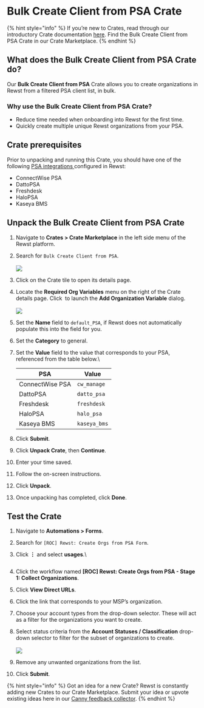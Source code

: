 # Bulk Create Client from PSA Crate

{% hint style="info" %}
If you’re new to Crates, read through our introductory Crate documentation [here](https://docs.rewst.help/prebuilt-automations/crates). Find the Bulk Create Client from PSA Crate in our Crate Marketplace.
{% endhint %}

## What does the **Bulk Create Client from PSA** Crate do?

Our **Bulk Create Client from PSA** Crate allows you to create organizations in Rewst from a filtered PSA client list, in bulk.

### Why use the Bulk Create Client from PSA Crate?

* Reduce time needed when onboarding into Rewst for the first time.
* Quickly create multiple unique Rewst organizations from your PSA.

## Crate prerequisites

Prior to unpacking and running this Crate, you should have one of the following [PSA integrations ](../../configuration/integrations/integration-guides/psa/)configured in Rewst:

* ConnectWise PSA
* DattoPSA
* Freshdesk
* HaloPSA
* Kaseya BMS

## Unpack the **Bulk Create Client from PSA** Crate

1. Navigate to **Crates > Crate Marketplace** in the left side menu of the Rewst platform.
2. Search for `Bulk Create Client from PSA`.\
   \
   ![](<../../../.gitbook/assets/Screenshot 2025-03-17 at 1.14.34 PM.png>)
3. Click on the Crate tile to open its details page.
4. Locate the **Required Org Variables** menu on the right of the Crate details page. Click <img src="../../../.gitbook/assets/Screenshot 2025-03-05 at 2.39.11 PM (1) (1).png" alt="" data-size="line"> to launch the **Add Organization Variable** dialog.\
   \
   ![](<../../../.gitbook/assets/Screenshot 2025-03-17 at 1.28.30 PM.png>)
5. Set the **Name** field to `default_PSA`, if Rewst does not automatically populate this into the field for you.
6. Set the **Category** to general.
7.  Set the **Value** field to the value that corresponds to your PSA, referenced from the table below.\


    | **PSA**         | **Value**    |
    | --------------- | ------------ |
    | ConnectWise PSA | `cw_manage`  |
    | DattoPSA        | `datto_psa`  |
    | Freshdesk       | `freshdesk`  |
    | HaloPSA         | `halo_psa`   |
    | Kaseya BMS      | `kaseya_bms` |
8. Click **Submit**.
9. Click **Unpack Crate**, then **Continue**.
10. Enter your time saved.
11. Follow the on-screen instructions.
12. Click **Unpack**.
13. Once unpacking has completed, click **Done**.

## Test the Crate

1. Navigate to **Automations > Forms**.
2. Search for `[ROC] Rewst: Create Orgs from PSA Form`.
3.  Click **⋮** and select **usages**.\


    <figure><img src="../../../.gitbook/assets/Screenshot 2025-03-19 at 2.05.38 PM.png" alt=""><figcaption></figcaption></figure>
4. Click the workflow named **\[ROC] Rewst: Create Orgs from PSA - Stage 1: Collect Organizations**.
5. Click **View Direct URLs**.
6. Click the link that corresponds to your MSP’s organization.
7. Choose your account types from the drop-down selector. These will act as a filter for the organizations you want to create.
8. Select status criteria from the **Account Statuses / Classification** drop-down selector to filter for the subset of organizations to create.\
   \
   ![](<../../../.gitbook/assets/Screenshot 2025-03-19 at 2.06.37 PM.png>)
9. Remove any unwanted organizations from the list.
10. Click **Submit**.

{% hint style="info" %}
Got an idea for a new Crate? Rewst is constantly adding new Crates to our Crate Marketplace. Submit your idea or upvote existing ideas here in our [Canny feedback collector](https://rewst.canny.io/crates).
{% endhint %}
